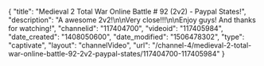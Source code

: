 {
    "title": "Medieval 2 Total War Online Battle # 92 (2v2) - Paypal States!",
    "description": "A awesome 2v2!\n\nVery close!!!\n\nEnjoy guys!  And thanks for watching!",
    "channelid": "117404700",
    "videoid": "117405984",
    "date_created": "1408050600",
    "date_modified": "1506478302",
    "type": "captivate",
    "layout": "channelVideo",
    "url": "\/channel-4\/medieval-2-total-war-online-battle-92-2v2-paypal-states\/117404700-117405984"
}